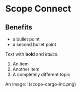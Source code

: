 Scope Connect
=============

Benefits
--------

* a bullet point
* a second bullet point

Text with **bold** and _italics_.

1. An item
2. Another item
3. A completely different topic

An image: !(scope-cargo-inc.png)
